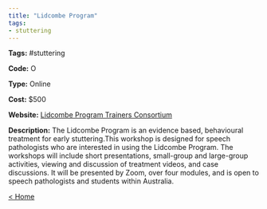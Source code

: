 ```yaml
---
title: "Lidcombe Program"
tags:
- stuttering
---
```


<p><b>Tags:</b> #stuttering</p>
<p><b>Code:</b> O</p>
<p><b>Type:</b> Online</p>
<p><b>Cost:</b> $500</p>
<p><b>Website:</b>
<a href="https://www.lidcombeprogram.org/speech-language-pathologists/workshop-dates/">Lidcombe Program Trainers Consortium</a></p>

<p><b>Description:</b>
The Lidcombe Program is an evidence based, behavioural treatment for early stuttering.This workshop is designed for speech pathologists who are interested in using the Lidcombe Program. The workshops will include short presentations, small-group and large-group activities, viewing and discussion of treatment videos, and case discussions. It will be presented by Zoom, over four modules, and is open to speech pathologists and students within Australia.</p>

<p><a href="https://speechiegoodies.github.io/CPD-Vault">&lt; Home</a></p>
